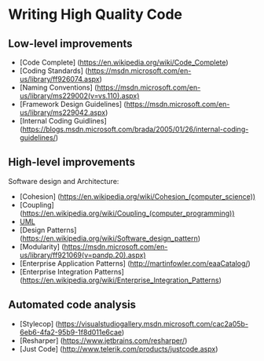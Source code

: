 # Writing High Quality Code

## Low-level improvements

* [Code Complete] (https://en.wikipedia.org/wiki/Code_Complete)
* [Coding Standards] (https://msdn.microsoft.com/en-us/library/ff926074.aspx)
* [Naming Conventions] (https://msdn.microsoft.com/en-us/library/ms229002(v=vs.110).aspx)
* [Framework Design Guidelines] (https://msdn.microsoft.com/en-us/library/ms229042.aspx)
* [Internal Coding Guidlines] (https://blogs.msdn.microsoft.com/brada/2005/01/26/internal-coding-guidelines/)

## High-level improvements

Software design and Architecture:

* [Cohesion] (https://en.wikipedia.org/wiki/Cohesion_(computer_science))
* [Coupling] (https://en.wikipedia.org/wiki/Coupling_(computer_programming))
* [UML](https://en.wikipedia.org/wiki/Unified_Modeling_Language)
* [Design Patterns] (https://en.wikipedia.org/wiki/Software_design_pattern)
* [Modularity] (https://msdn.microsoft.com/en-us/library/ff921069(v=pandp.20).aspx)
* [Enterprise Application Patterns] (http://martinfowler.com/eaaCatalog/)
* [Enterprise Integration Patterns] (https://en.wikipedia.org/wiki/Enterprise_Integration_Patterns)


## Automated code analysis

* [Stylecop] (https://visualstudiogallery.msdn.microsoft.com/cac2a05b-6eb6-4fa2-95b9-1f8d011e6cae)
* [Resharper] (https://www.jetbrains.com/resharper/)
* [Just Code] (http://www.telerik.com/products/justcode.aspx)


